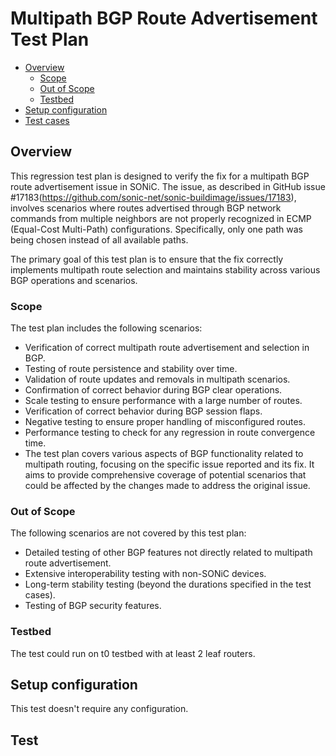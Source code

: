# Multipath BGP Route Advertisement Test Plan

- [Overview](#overview)
    - [Scope](#scope)
    - [Out of Scope](#out-of-scope)
    - [Testbed](#testbed)
- [Setup configuration](#setup-configuration)
- [Test cases](#test-cases)

## Overview
This regression test plan is designed to verify the fix for a multipath BGP route advertisement issue in SONiC. The issue, as described in GitHub issue #17183(https://github.com/sonic-net/sonic-buildimage/issues/17183), involves scenarios where routes advertised through BGP network commands from multiple neighbors are not properly recognized in ECMP (Equal-Cost Multi-Path) configurations. Specifically, only one path was being chosen instead of all available paths.

The primary goal of this test plan is to ensure that the fix correctly implements multipath route selection and maintains stability across various BGP operations and scenarios.

### Scope
The test plan includes the following scenarios:

* Verification of correct multipath route advertisement and selection in BGP.
* Testing of route persistence and stability over time.
* Validation of route updates and removals in multipath scenarios.
* Confirmation of correct behavior during BGP clear operations.
* Scale testing to ensure performance with a large number of routes.
* Verification of correct behavior during BGP session flaps.
* Negative testing to ensure proper handling of misconfigured routes.
* Performance testing to check for any regression in route convergence time.
* The test plan covers various aspects of BGP functionality related to multipath routing, focusing on the specific issue reported and its fix. It aims to provide comprehensive coverage of potential scenarios that could be affected by the changes made to address the original issue.

### Out of Scope
The following scenarios are not covered by this test plan:

* Detailed testing of other BGP features not directly related to multipath route advertisement.
* Extensive interoperability testing with non-SONiC devices.
* Long-term stability testing (beyond the durations specified in the test cases).
* Testing of BGP security features.

### Testbed
The test could run on t0 testbed with at least 2 leaf routers.

## Setup configuration
This test doesn't require any configuration.

## Test
